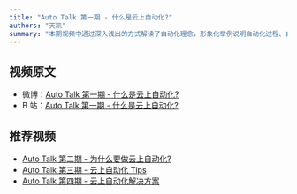 ```yaml
---
title: "Auto Talk 第一期 - 什么是云上自动化?"
authors: "天凯"
summary: "本期视频中通过深入浅出的方式解读了自动化理念，形象化举例说明自动化过程、自动化技术领域的两种思路以及云基础设施自动化究竟有什么优势"
---
```


## 视频原文
- 微博：[Auto Talk 第一期 - 什么是云上自动化?](https://weibo.com/u/1939498534?tabtype=newVideo&layerid=4930696853065534)
- B 站：[Auto Talk 第一期 - 什么是云上自动化?](https://www.bilibili.com/video/BV1f14y1B71c)

## 推荐视频
- [Auto Talk 第二期 - 为什么要做云上自动化? ](101-autotalk02-why-needs-cloud-automation.markdown)
- [Auto Talk 第三期 - 云上自动化 Tips](101-autotalk03-cloud-automation-practise-tips.markdown)
- [Auto Talk 第四期 - 云上自动化解决方案](101-autotalk04-cloud-automation-solution.markdown)